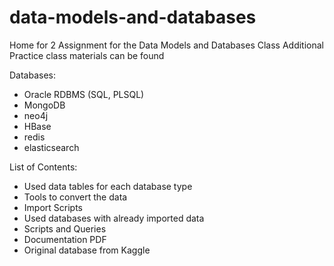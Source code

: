 # data-models-and-databases
Home for 2 Assignment for the Data Models and Databases Class
Additional Practice class materials can be found

Databases:
-  Oracle RDBMS (SQL, PLSQL)
-  MongoDB
-  neo4j
-  HBase
-  redis
-  elasticsearch

List of Contents:
- Used data tables for each database type
- Tools to convert the data
- Import Scripts
- Used databases with already imported data
- Scripts and Queries
- Documentation PDF
- Original database from Kaggle
